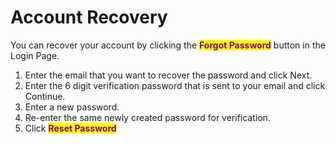 # Account Recovery

You can recover your account by clicking the <mark style="color:purple;">**Forgot Password**</mark> button in the Login Page.

1. Enter the email that you want to recover the password and click Next.
2. Enter the 6 digit verification password that is sent to your email and click Continue.
3. Enter a new password.
4. Re-enter the same newly created password for verification.
5. Click <mark style="color:purple;">**Reset Password**</mark>

